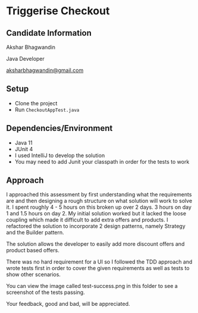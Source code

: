 # Triggerise Checkout

## Candidate Information

Akshar Bhagwandin

Java Developer

aksharbhagwandin@gmail.com

## Setup

- Clone the project
- Run ```CheckoutAppTest.java```

## Dependencies/Environment

- Java 11
- JUnit 4
- I used IntelliJ to develop the solution
- You may need to add Junit your classpath in order for the tests to work

## Approach

I approached this assessment by first understanding what the requirements are and then designing a rough structure on what solution will work to solve it.  I spent roughly 4 - 5 hours on this broken up over 2 days. 3 hours on day 1 and 1.5 hours on day 2.  My initial solution worked but it lacked the loose coupling which made it difficult to add extra offers and products.  I refactored the solution to incorporate 2 design patterns, namely Strategy and the Builder pattern.

The solution allows the developer to easily add more discount offers and product based offers.

There was no hard requirement for a UI so I followed the TDD approach and wrote tests first in order to cover the given requirements as well as tests to show other scenarios.  

You can view the image called test-success.png in this folder to see a screenshot of the tests passing.

Your feedback, good and bad, will be appreciated.
